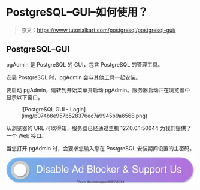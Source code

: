 # PostgreSQL–GUI–如何使用？

> 原文：<https://www.tutorialkart.com/postgresql/postgresql-gui/>

## PostgreSQL–GUI

pgAdmin 是 PostgreSQL 的 GUI，包含 PostgreSQL 的管理工具。

安装 PostgreSQL 时，pgAdmin 会与其他工具一起安装。

要启动 pgAdmin，请转到开始菜单并启动 pgAdmin。服务器启动并在浏览器中显示以下窗口。

<figure class="aligncenter">![PostgreSQL GUI - Login](img/b074b8e957b528376ec7a9945b9a6568.png)</figure>

从浏览器的 URL 可以得知，服务器已经通过主机 127.0.0.1:50044 为我们提供了一个 Web 接口。

当您打开 pgAdmin 时，会要求您输入您在 PostgreSQL 安装期间设置的主密码。

[![](img/925da31b32d6bc3827932f6c8afb11bb.png)](https://www.tutorialkart.com/)